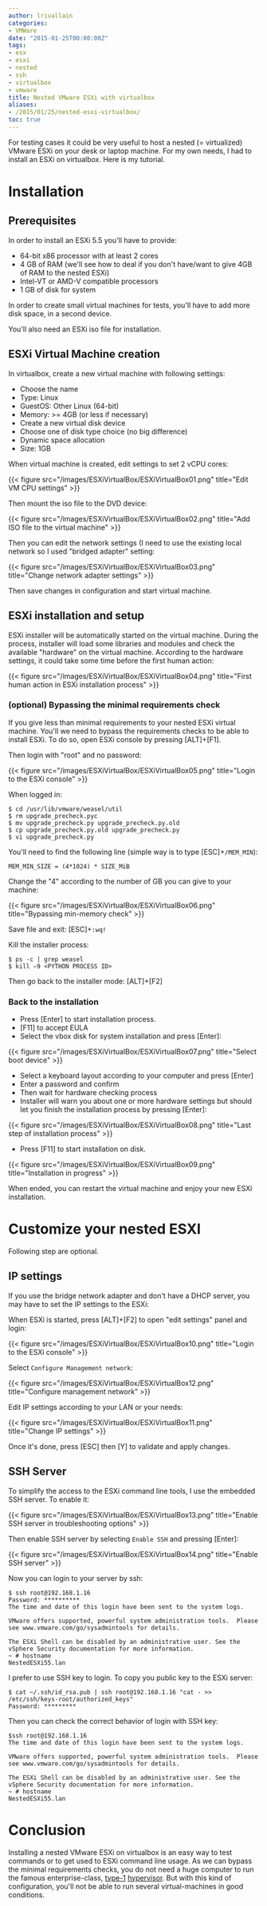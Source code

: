 ```yaml
---
author: lrivallain
categories:
- VMWare
date: "2015-01-25T00:00:00Z"
tags:
- esx
- esxi
- nested
- ssh
- virtualbox
- vmware
title: Nested VMware ESXi with virtualbox
aliases: 
- /2015/01/25/nested-esxi-virtualbox/
toc: true
---
```


For testing cases it could be very useful to host a nested (= virtualized) VMware ESXi on your desk or laptop machine. For my own needs, I had to install an ESXi on virtualbox. Here is my tutorial.

# Installation

## Prerequisites

In order to install an ESXi 5.5 you'll have to provide:

*   64-bit x86 processor with at least 2 cores
*   4 GB of RAM (we'll see how to deal if you don't have/want to give 4GB of RAM to the nested ESXi)
*   Intel-VT or AMD-V compatible processors
*   1 GB of disk for system

In order to create small virtual machines for tests, you'll have to add more disk space, in a second device.

You'll also need an ESXi iso file for installation.

## ESXi Virtual Machine creation

In virtualbox, create a new virtual machine with following settings:

*   Choose the name
*   Type: Linux
*   GuestOS: Other Linux (64-bit)
*   Memory: >= 4GB (or less if necessary)
*   Create a new virtual disk device
*   Choose one of disk type choice (no big difference)
*   Dynamic space allocation
*   Size: 1GB

When virtual machine is created, edit settings to set 2 vCPU cores:

{{< figure src="/images/ESXiVirtualBox/ESXiVirtualBox01.png" title="Edit VM CPU settings" >}}

Then mount the iso file to the DVD device:

{{< figure src="/images/ESXiVirtualBox/ESXiVirtualBox02.png" title="Add ISO file to the virtual machine" >}}

Then you can edit the network settings (I need to use the existing local network so I used "bridged adapter" setting:

{{< figure src="/images/ESXiVirtualBox/ESXiVirtualBox03.png" title="Change network adapter settings" >}}

Then save changes in configuration and start virtual machine.

## ESXi installation and setup

ESXi installer will be automatically started on the virtual machine. During the process, installer will load some libraries and modules and check the available "hardware" on the virtual machine. According to the hardware settings, it could take some time before the first human action:

{{< figure src="/images/ESXiVirtualBox/ESXiVirtualBox04.png" title="First human action in ESXi installation process" >}}

### (optional) Bypassing the minimal requirements check

If you give less than minimal requirements to your nested ESXi virtual machine. You'll we need to bypass the requirements checks to be able to install ESXi. To do so, open ESXi console by pressing [ALT]+[F1].

Then login with "root" and no password:

{{< figure src="/images/ESXiVirtualBox/ESXiVirtualBox05.png" title="Login to the ESXi console" >}}

When logged in:

    $ cd /usr/lib/vmware/weasel/util
    $ rm upgrade_precheck.pyc
    $ mv upgrade_precheck.py upgrade_precheck.py.old
    $ cp upgrade_precheck.py.old upgrade_precheck.py
    $ vi upgrade_precheck.py

You'll need to find the following line (simple way is to type [ESC]+``/MEM_MIN``):

    MEM_MIN_SIZE = (4*1024) * SIZE_MiB

Change the "4" according to the number of GB you can give to your machine:

{{< figure src="/images/ESXiVirtualBox/ESXiVirtualBox06.png" title="Bypassing min-memory check" >}}

Save file and exit: [ESC]+``:wq!``

Kill the installer process:

    $ ps -c | grep weasel
    $ kill –9 <PYTHON PROCESS ID>

Then go back to the installer mode: [ALT]+[F2]

### Back to the installation

*   Press [Enter] to start installation process.
*   [F11] to accept EULA
*   Select the vbox disk for system installation and press [Enter]:

{{< figure src="/images/ESXiVirtualBox/ESXiVirtualBox07.png" title="Select boot device" >}}

*   Select a keyboard layout according to your computer and press [Enter]
*   Enter a password and confirm
*   Then wait for hardware checking process
*   Installer will warn you about one or more hardware settings but should let you finish the installation process by pressing [Enter]:

{{< figure src="/images/ESXiVirtualBox/ESXiVirtualBox08.png" title="Last step of installation process" >}}

*   Press [F11] to start installation on disk.

{{< figure src="/images/ESXiVirtualBox/ESXiVirtualBox09.png" title="Installation in progress" >}}

When ended, you can restart the virtual machine and enjoy your new ESXi installation.

# Customize your nested ESXI

Following step are optional.

## IP settings

If you use the bridge network adapter and don't have a DHCP server, you may have to set the IP settings to the ESXi:

When ESXi is started, press [ALT]+[F2] to open "edit settings" panel and login:

{{< figure src="/images/ESXiVirtualBox/ESXiVirtualBox10.png" title="Login to the ESXi console" >}}

Select ``Configure Management network``:

{{< figure src="/images/ESXiVirtualBox/ESXiVirtualBox12.png" title="Configure management network" >}}

Edit IP settings according to your LAN or your needs:

{{< figure src="/images/ESXiVirtualBox/ESXiVirtualBox11.png" title="Change IP settings" >}}

Once it's done, press [ESC] then [Y] to validate and apply changes.

## SSH Server

To simplify the access to the ESXi command line tools, I use the embedded SSH server. To enable it:

{{< figure src="/images/ESXiVirtualBox/ESXiVirtualBox13.png" title="Enable SSH server in troubleshooting options" >}}

Then enable SSH server by selecting ``Enable SSH`` and pressing [Enter]:

{{< figure src="/images/ESXiVirtualBox/ESXiVirtualBox14.png" title="Enable SSH server" >}}

Now you can login to your server by ssh:

    $ ssh root@192.168.1.16
    Password: **********
    The time and date of this login have been sent to the system logs.

    VMware offers supported, powerful system administration tools.  Please
    see www.vmware.com/go/sysadmintools for details.

    The ESXi Shell can be disabled by an administrative user. See the
    vSphere Security documentation for more information.
    ~ # hostname
    NestedESXi55.lan

I prefer to use SSH key to login. To copy you public key to the ESXi server:

    $ cat ~/.ssh/id_rsa.pub | ssh root@192.168.1.16 "cat - >> /etc/ssh/keys-root/authorized_keys"
    Password: *********

Then you can check the correct behavior of login with SSH key:

    $ssh root@192.168.1.16
    The time and date of this login have been sent to the system logs.

    VMware offers supported, powerful system administration tools.  Please
    see www.vmware.com/go/sysadmintools for details.

    The ESXi Shell can be disabled by an administrative user. See the
    vSphere Security documentation for more information.
    ~ # hostname
    NestedESXi55.lan

# Conclusion

Installing a nested VMware ESXi on virtualbox is an easy way to test commands or to get used to ESXi command line usage. As we can bypass the minimal requirements checks, you do not need a huge computer to run the famous enterprise-class, [type-1](https://en.wikipedia.org/wiki/Hypervisor#Classification "Hypervisor") [hypervisor](https://en.wikipedia.org/wiki/Hypervisor "Hypervisor"). But with this kind of configuration, you'll not be able to run several virtual-machines in good conditions.
